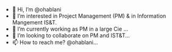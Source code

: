 - 👋 Hi, I’m @ohablani
- 👀 I’m interested in Project Management (PM) & in Information Mangement IS&T.
- 🌱 I’m currently working as PM in a large Cie  ...
- 💞️ I’m looking to collaborate on PM and IST&T...
- 📫 How to reach me? @ohablani...

<!---
ohablani/ohablani is a ✨ special ✨ repository because its `README.md` (this file) appears on your GitHub profile.
You can click the Preview link to take a look at your changes.
--->
